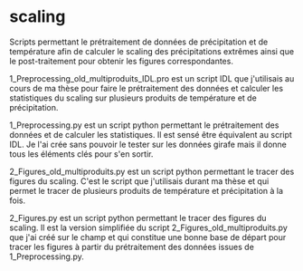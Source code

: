 # scaling
Scripts permettant le prétraitement de données de précipitation et de température afin de calculer le scaling des précipitations extrêmes ainsi que le post-traitement pour obtenir les figures correspondantes.

1_Preprocessing_old_multiproduits_IDL.pro est un script IDL que j'utilisais au cours de ma thèse pour faire le prétraitement des données et calculer les statistiques du scaling sur plusieurs produits de température et de précipitation.

1_Preprocessing.py est un script python permettant le prétraitement des données et de calculer les statistiques. Il est sensé être équivalent au script IDL. Je l'ai crée sans pouvoir le tester sur les données girafe mais il donne tous les éléments clés pour s'en sortir.

2_Figures_old_multiproduits.py est un script python permettant le tracer des figures du scaling. C'est le script que j'utilisais durant ma thèse et qui permet le tracer de plusieurs produits de température et précipitation à la fois.

2_Figures.py est un script python permettant le tracer des figures du scaling. Il est la version simplifiée du script 2_Figures_old_multiproduits.py que j'ai créé sur le champ et qui constitue une bonne base de départ pour tracer les figures à partir du prétraitement des données issues de 1_Preprocessing.py.



